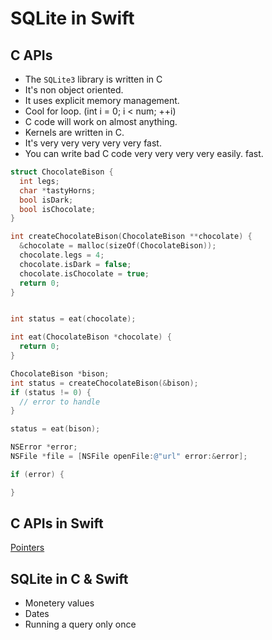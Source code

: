 # SQLite in Swift

## C APIs

* The `SQLite3` library is written in C
* It's non object oriented.
* It uses explicit memory management. 
* Cool for loop. (int i = 0; i < num; ++i)
* C code will work on almost anything.
* Kernels are written in C.
* It's very very very very very fast.
* You can write bad C code very very very very easily. fast. 

```c
struct ChocolateBison {
  int legs;
  char *tastyHorns;
  bool isDark;
  bool isChocolate;
}

int createChocolateBison(ChocolateBison **chocolate) {
  &chocolate = malloc(sizeOf(ChocolateBison));
  chocolate.legs = 4;
  chocolate.isDark = false;
  chocolate.isChocolate = true;
  return 0;
}


int status = eat(chocolate);

int eat(ChocolateBison *chocolate) {
  return 0;
}
```


```c
ChocolateBison *bison;
int status = createChocolateBison(&bison);
if (status != 0) {
  // error to handle
}

status = eat(bison);
```

```objective-c
NSError *error;
NSFile *file = [NSFile openFile:@"url" error:&error];

if (error) {

}
```

## C APIs in Swift

[Pointers](https://developer.apple.com/library/content/documentation/Swift/Conceptual/BuildingCocoaApps/InteractingWithCAPIs.html#//apple_ref/doc/uid/TP40014216-CH8-ID17)

## SQLite in C & Swift

* Monetery values
* Dates
* Running a query only once